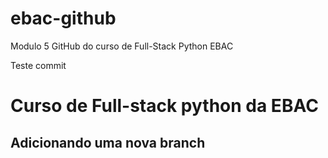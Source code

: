 # ebac-github
Modulo 5 GitHub do curso de Full-Stack Python EBAC

Teste commit 
# Curso de Full-stack python da EBAC

## Adicionando uma nova branch